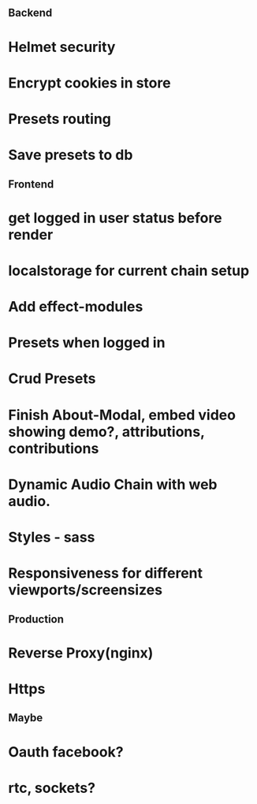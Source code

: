 ## Backend
# Helmet security
# Encrypt cookies in store
# Presets routing
# Save presets to db
## Frontend
# get logged in user status before render
# localstorage for current chain setup
# Add effect-modules
# Presets when logged in
# Crud Presets
# Finish About-Modal, embed video showing demo?, attributions, contributions
# Dynamic Audio Chain with web audio.
# Styles - sass
# Responsiveness for different viewports/screensizes
## Production
# Reverse Proxy(nginx)
# Https

## Maybe
# Oauth facebook?
# rtc, sockets?